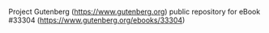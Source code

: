 Project Gutenberg (https://www.gutenberg.org) public repository for eBook #33304 (https://www.gutenberg.org/ebooks/33304)
